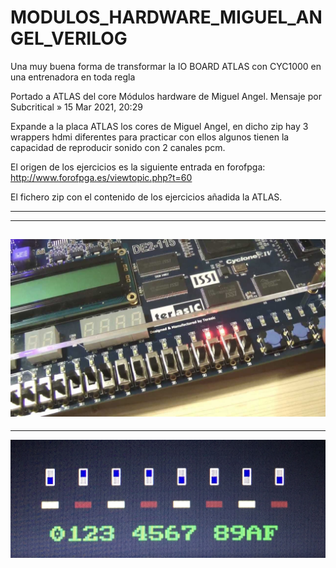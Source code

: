 # MODULOS_HARDWARE_MIGUEL_ANGEL_VERILOG
Una muy buena forma de transformar la IO BOARD ATLAS con CYC1000  en una entrenadora en toda regla

Portado a ATLAS del core Módulos hardware de Miguel Angel.
Mensaje por Subcritical » 15 Mar 2021, 20:29

Expande a la placa ATLAS los cores de Miguel Angel, en dicho zip hay 3 wrappers hdmi diferentes para practicar con ellos algunos tienen la capacidad de reproducir sonido con 2 canales pcm.

El origen de los ejercicios es la siguiente entrada en forofpga:
http://www.forofpga.es/viewtopic.php?t=60

El fichero zip con el contenido de los ejercicios añadida la ATLAS.

---
---
![TENER UNA ENTRENADORA EN LA PLACA IO BOARD ATLAS CON CYC1000](https://github.com/AtlasFPGA/MODULOS_HARDWARE_MIGUEL_ANGEL_VERILOG/blob/main/IMAGENES_ENTRENADORA_VIRTUAL_VIDEO_DIGITAL/de2-115.jpg)
---
---
![ENTRENADORA VISUAL VIDEO DIGITAL IO BOARD ATLAS CON CYC1000](https://github.com/AtlasFPGA/MODULOS_HARDWARE_MIGUEL_ANGEL_VERILOG/blob/main/IMAGENES_ENTRENADORA_VIRTUAL_VIDEO_DIGITAL/display.jpg)
